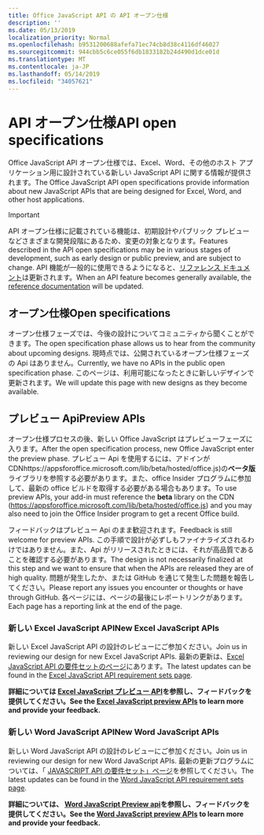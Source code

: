```yaml
---
title: Office JavaScript API の API オープン仕様
description: ''
ms.date: 05/13/2019
localization_priority: Normal
ms.openlocfilehash: b9531200688afefa71ec74cb8d38c4116df46027
ms.sourcegitcommit: 944cbb5c6ce055f6db1833182b24d490d1dce01d
ms.translationtype: MT
ms.contentlocale: ja-JP
ms.lasthandoff: 05/14/2019
ms.locfileid: "34057621"
---
```

# <a name="api-open-specifications"></a><span data-ttu-id="1d09c-102">API オープン仕様</span><span class="sxs-lookup"><span data-stu-id="1d09c-102">API open specifications</span></span>

<span data-ttu-id="1d09c-103">Office JavaScript API オープン仕様では、Excel、Word、その他のホスト アプリケーション用に設計されている新しい JavaScript API に関する情報が提供されます。</span><span class="sxs-lookup"><span data-stu-id="1d09c-103">The Office JavaScript API open specifications provide information about new JavaScript APIs that are being designed for Excel, Word, and other host applications.</span></span>

> [!IMPORTANT]
> <span data-ttu-id="1d09c-104">API オープン仕様に記載されている機能は、初期設計やパブリック プレビューなどさまざまな開発段階にあるため、変更の対象となります。</span><span class="sxs-lookup"><span data-stu-id="1d09c-104">Features described in the API open specifications may be in various stages of development, such as early design or public preview, and are subject to change.</span></span> <span data-ttu-id="1d09c-105">API 機能が一般的に使用できるようになると、[リファレンス ドキュメント](/javascript/api/overview/office)は更新されます。</span><span class="sxs-lookup"><span data-stu-id="1d09c-105">When an API feature becomes generally available, the [reference documentation](/javascript/api/overview/office) will be updated.</span></span>

## <a name="open-specifications"></a><span data-ttu-id="1d09c-106">オープン仕様</span><span class="sxs-lookup"><span data-stu-id="1d09c-106">Open specifications</span></span>

<span data-ttu-id="1d09c-107">オープン仕様フェーズでは、今後の設計についてコミュニティから聞くことができます。</span><span class="sxs-lookup"><span data-stu-id="1d09c-107">The open specification phase allows us to hear from the community about upcoming designs.</span></span> <span data-ttu-id="1d09c-108">現時点では、公開されているオープン仕様フェーズの Api はありません。</span><span class="sxs-lookup"><span data-stu-id="1d09c-108">Currently, we have no APIs in the public open specification phase.</span></span> <span data-ttu-id="1d09c-109">このページは、利用可能になったときに新しいデザインで更新されます。</span><span class="sxs-lookup"><span data-stu-id="1d09c-109">We will update this page with new designs as they become available.</span></span>

## <a name="preview-apis"></a><span data-ttu-id="1d09c-110">プレビュー Api</span><span class="sxs-lookup"><span data-stu-id="1d09c-110">Preview APIs</span></span>

<span data-ttu-id="1d09c-111">オープン仕様プロセスの後、新しい Office JavaScript はプレビューフェーズに入ります。</span><span class="sxs-lookup"><span data-stu-id="1d09c-111">After the open specification process, new Office JavaScript enter the preview phase.</span></span> <span data-ttu-id="1d09c-112">プレビュー Api を使用するには、アドインが CDNhttps://appsforoffice.microsoft.com/lib/beta/hosted/office.js)の**ベータ版**ライブラリを参照する必要があります。また、office Insider プログラムに参加して、最新の office ビルドを取得する必要がある場合もあります。</span><span class="sxs-lookup"><span data-stu-id="1d09c-112">To use preview APIs, your add-in must reference the **beta** library on the CDN (https://appsforoffice.microsoft.com/lib/beta/hosted/office.js) and you may also need to join the Office Insider program to get a recent Office build.</span></span>

<span data-ttu-id="1d09c-113">フィードバックはプレビュー Api のまま歓迎されます。</span><span class="sxs-lookup"><span data-stu-id="1d09c-113">Feedback is still welcome for preview APIs.</span></span> <span data-ttu-id="1d09c-114">この手順で設計が必ずしもファイナライズされるわけではありません。また、Api がリリースされたときには、それが高品質であることを確認する必要があります。</span><span class="sxs-lookup"><span data-stu-id="1d09c-114">The design is not necessarily finalized at this step and we want to ensure that when the APIs are released they are of high quality.</span></span> <span data-ttu-id="1d09c-115">問題が発生したか、または GitHub を通じて発生した問題を報告してください。</span><span class="sxs-lookup"><span data-stu-id="1d09c-115">Please report any issues you encounter or thoughts or have through GitHub.</span></span> <span data-ttu-id="1d09c-116">各ページには、ページの最後にレポートリンクがあります。</span><span class="sxs-lookup"><span data-stu-id="1d09c-116">Each page has a reporting link at the end of the page.</span></span>

### <a name="new-excel-javascript-apis"></a><span data-ttu-id="1d09c-117">新しい Excel JavaScript API</span><span class="sxs-lookup"><span data-stu-id="1d09c-117">New Excel JavaScript APIs</span></span>

<span data-ttu-id="1d09c-118">新しい Excel JavaScript API の設計のレビューにご参加ください。</span><span class="sxs-lookup"><span data-stu-id="1d09c-118">Join us in reviewing our design for new Excel JavaScript APIs.</span></span> <span data-ttu-id="1d09c-119">最新の更新は、[Excel JavaScript API の要件セットのページ](../requirement-sets/excel-api-requirement-sets.md#excel-javascript-preview-apis)にあります。</span><span class="sxs-lookup"><span data-stu-id="1d09c-119">The latest updates can be found in the [Excel JavaScript API requirement sets page](../requirement-sets/excel-api-requirement-sets.md#excel-javascript-preview-apis).</span></span>

<span data-ttu-id="1d09c-120">**詳細については [Excel JavaScript プレビュー API](/javascript/api/excel)を参照し、フィードバックを提供してください。**</span><span class="sxs-lookup"><span data-stu-id="1d09c-120">**See the [Excel JavaScript preview APIs](/javascript/api/excel) to learn more and provide your feedback.**</span></span>

### <a name="new-word-javascript-apis"></a><span data-ttu-id="1d09c-121">新しい Word JavaScript API</span><span class="sxs-lookup"><span data-stu-id="1d09c-121">New Word JavaScript APIs</span></span>

<span data-ttu-id="1d09c-122">新しい Word JavaScript API の設計のレビューにご参加ください。</span><span class="sxs-lookup"><span data-stu-id="1d09c-122">Join us in reviewing our design for new Word JavaScript APIs.</span></span> <span data-ttu-id="1d09c-123">最新の更新プログラムについては、「 [JAVASCRIPT API の要件セット」ページ](../requirement-sets/word-api-requirement-sets.md#word-javascript-preview-apis)を参照してください。</span><span class="sxs-lookup"><span data-stu-id="1d09c-123">The latest updates can be found in the [Word JavaScript API requirement sets page](../requirement-sets/word-api-requirement-sets.md#word-javascript-preview-apis).</span></span>

<span data-ttu-id="1d09c-124">**詳細については、 [Word JavaScript Preview api](/javascript/api/word)を参照し、フィードバックを提供してください。**</span><span class="sxs-lookup"><span data-stu-id="1d09c-124">**See the [Word JavaScript preview APIs](/javascript/api/word) to learn more and provide your feedback.**</span></span>
